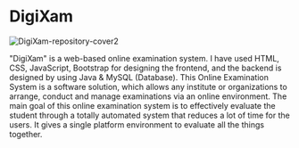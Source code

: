 # DigiXam
![DigiXam-repository-cover2](https://user-images.githubusercontent.com/93379681/208264704-ec2720f9-010b-4b73-9a92-dcf48038b289.png)


"DigiXam" is a web-based online examination system. I have used HTML, CSS, JavaScript, Bootstrap for designing the frontend, and the backend is designed by using Java & MySQL (Database). This Online Examination System is a software solution, which allows any institute or organizations to arrange, conduct and manage examinations via an online environment. The main goal of this online examination system is to effectively evaluate the student through a totally automated system that reduces a lot of time for the users. It gives a single platform environment to evaluate all the things together.

